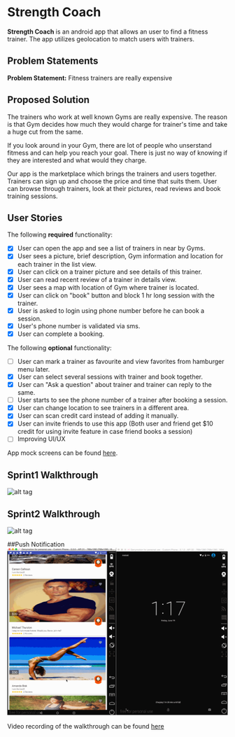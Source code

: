 # Strength Coach

**Strength Coach** is an android app that allows an user to find a fitness trainer. The app utilizes geolocation to match users with trainers.

## Problem Statements

**Problem Statement:** Fitness trainers are really expensive <br/>

## Proposed Solution

The trainers who work at well known Gyms are really expensive. The reason is that Gym decides how much they would charge for trainer's time and take a huge cut from the same.

If you look around in your Gym, there are lot of people who unserstand fitmess and can help you reach your goal. There is just no way of knowing if they are interested and what would they charge.

Our app is the marketplace which brings the trainers and users together. Trainers can sign up and choose the price and time that suits them. User can browse through trainers, look at their pictures, read reviews and book training sessions.

## User Stories

The following **required** functionality:

* [x] User can open the app and see a list of trainers in near by Gyms.
* [x] User sees a picture, brief description, Gym information and location for each trainer in the list view.
* [x] User can click on a trainer picture and see details of this trainer.
* [x] User can read recent review of a trainer in details view.
* [x] User sees a map with location of Gym where trainer is located.
* [x] User can click on "book" button and block 1 hr long session with the trainer.
* [x] User is asked to login using phone number before he can book a session.
* [x] User's phone number is validated via sms.
* [x] User can complete a booking.

The following **optional** functionality:
* [ ] User can mark a trainer as favourite and view favorites from hamburger menu later.
* [x] User can select several sessions with trainer and book together.
* [x] User can "Ask a question" about trainer and trainer can reply to the same.
* [ ] User starts to see the phone number of a trainer after booking a session.
* [x] User can change location to see trainers in a different area.
* [x] User can scan credit card instead of adding it manually.
* [x] User can invite friends to use this app (Both user and friend get $10 credit for using invite feature in case friend books a session)
* [ ] Improving UI/UX

App mock screens can be found [here](https://cloud.box.com/s/37qyy0w3027j9gdecoemwxz3wux1lxuy).
## Sprint1 Walkthrough
![alt tag](https://github.com/fitness-buddy/Fitness-Buddy-Group-Project/blob/master/walkthrough1.gif)

## Sprint2 Walkthrough
![alt tag](https://github.com/fitness-buddy/Fitness-Buddy-Group-Project/blob/master/walkthrough2.gif)

##Push Notification
![alt tag](https://raw.githubusercontent.com/fitness-buddy/Fitness-Buddy-Group-Project/master/Push%20Notification%20Demp.gif)

Video recording of the walkthrough can be found [here](https://cloud.box.com/s/8c4ioqldfkldwzkhnzix9pdenybkgp49)
